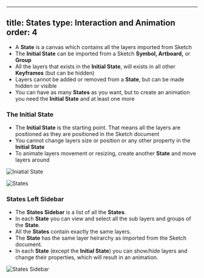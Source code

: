 
---
title: States
type: Interaction and Animation
order: 4
---

* A **State** is a canvas which contains all the layers imported from Sketch
* The **Initial State** can be imported from a Sketch **Symbol, Artboard,** or **Group**
* All the layers that exists in the **Initial State**, will exists in all other **Keyframes** (but can be hidden)
* Layers cannot be added or removed from a **State**, but can be made hidden or visible
* You can have as many **States** as you want, but to create an animation you need the **Initial State** and at least one more

### The Initial State

* The **Initial State** is the starting point. That means all the layers are positioned as they are positioned in the Sketch document
* You cannot change layers size or position or any other property in the **Initial State**
* To animate layers movement or resizing, create another **State** and move layers around

![Iniatial State](https://docs.animaapp.com/images/timeline/terminology/initial-state.png)

![States](https://docs.animaapp.com/images/timeline/terminology/states.png)

### States Left Sidebar

* The **States Sidebar** is a list of all the **States**. 
* In each **State** you can view and select all the sub layers and groups of the **State**.
* All the **States** contain exactly the same layers.
* The **State** has the same layer heirarchy as imported from the Sketch document.
* In each **State** (except the **Initial State**) you can show/hide layers and change their properties, which will result in an animation.

![States Sidebar](https://docs.animaapp.com/images/timeline/terminology/states-sidebar.png)

